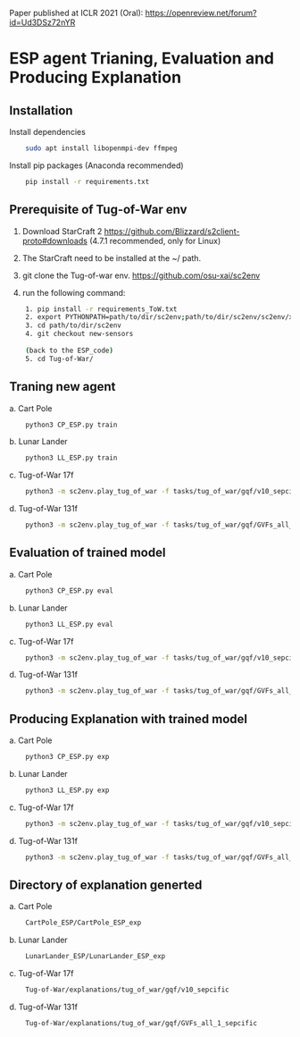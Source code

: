 Paper published at ICLR 2021 (Oral): https://openreview.net/forum?id=Ud3DSz72nYR

ESP agent Trianing, Evaluation and Producing Explanation
============================

## Installation
Install dependencies
```bash
    sudo apt install libopenmpi-dev ffmpeg
```

Install pip packages (Anaconda recommended)
```bash
    pip install -r requirements.txt
```

## Prerequisite of Tug-of-War env
1. Download StarCraft 2
https://github.com/Blizzard/s2client-proto#downloads (4.7.1 recommended, only for Linux)

2. The StarCraft need to be installed at the ~/ path.

3. git clone the Tug-of-war env.
https://github.com/osu-xai/sc2env

4. run the following command:
```bash
    1. pip install -r requirements_ToW.txt
    2. export PYTHONPATH=path/to/dir/sc2env;path/to/dir/sc2env/sc2env/xai_replay/ui/viz/py_backend/proto;
    3. cd path/to/dir/sc2env
    4. git checkout new-sensors
    
    (back to the ESP_code)
    5. cd Tug-of-War/
```
## Traning new agent

a. Cart Pole
```bash
    python3 CP_ESP.py train
```
b. Lunar Lander

```bash
    python3 LL_ESP.py train
```
c. Tug-of-War 17f

```bash
    python3 -m sc2env.play_tug_of_war -f tasks/tug_of_war/gqf/v10_sepcific_new/ -tk task_gqf_2p_2l_grid
```

d. Tug-of-War 131f

```bash
    python3 -m sc2env.play_tug_of_war -f tasks/tug_of_war/gqf/GVFs_all_1_sepcific_new/ -tk task_gqf_2p_2l_grid
```
## Evaluation of trained model

a. Cart Pole
```bash
    python3 CP_ESP.py eval
```
b. Lunar Lander

```bash
    python3 LL_ESP.py eval
```

c. Tug-of-War 17f

```bash
    python3 -m sc2env.play_tug_of_war -f tasks/tug_of_war/gqf/v10_sepcific_eval/ -tk task_gqf_2p_2l_grid
```

d. Tug-of-War 131f

```bash
    python3 -m sc2env.play_tug_of_war -f tasks/tug_of_war/gqf/GVFs_all_1_sepcific_eval/ -tk task_gqf_2p_2l_grid
```
## Producing Explanation with trained model
a. Cart Pole
```bash
    python3 CP_ESP.py exp
```
b. Lunar Lander

```bash
    python3 LL_ESP.py exp
```

c. Tug-of-War 17f

```bash
    python3 -m sc2env.play_tug_of_war -f tasks/tug_of_war/gqf/v10_sepcific_exp/ -tk task_gqf_2p_2l_grid
```

d. Tug-of-War 131f

```bash
    python3 -m sc2env.play_tug_of_war -f tasks/tug_of_war/gqf/GVFs_all_1_sepcific_exp/ -tk task_gqf_2p_2l_grid
```

## Directory of explanation generted
a. Cart Pole
```bash
    CartPole_ESP/CartPole_ESP_exp
```
b. Lunar Lander

```bash
    LunarLander_ESP/LunarLander_ESP_exp
```

c. Tug-of-War 17f

```bash
    Tug-of-War/explanations/tug_of_war/gqf/v10_sepcific
```

d. Tug-of-War 131f

```bash
    Tug-of-War/explanations/tug_of_war/gqf/GVFs_all_1_sepcific
```
